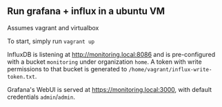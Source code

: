 ## Run grafana + influx in a ubuntu VM

Assumes vagrant and virtualbox

To start, simply run
`vagrant up`

InfluxDB is listening at http://monitoring.local:8086 and is pre-configured with a bucket `monitoring` under organization `home`. A token with write permissions to that bucket is generated to `/home/vagrant/influx-write-token.txt`. 

Grafana's WebUI is served at https://monitoring.local:3000, with default credentials `admin`/`admin`.

